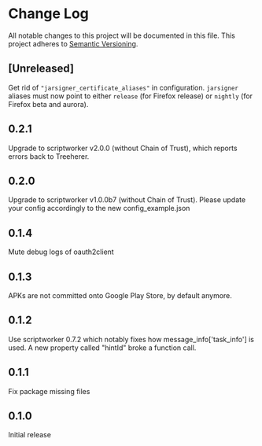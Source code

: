 # Change Log
All notable changes to this project will be documented in this file.
This project adheres to [Semantic Versioning](http://semver.org/).

## [Unreleased]
Get rid of `"jarsigner_certificate_aliases"` in configuration. `jarsigner` aliases must now point to either `release` (for Firefox release) or `nightly` (for Firefox beta and aurora).

## 0.2.1
Upgrade to scriptworker v2.0.0 (without Chain of Trust), which reports errors back to Treeherer.

## 0.2.0
Upgrade to scriptworker v1.0.0b7 (without Chain of Trust). Please update your config accordingly to the new config_example.json

## 0.1.4
Mute debug logs of oauth2client

## 0.1.3
APKs are not committed onto Google Play Store, by default anymore.

## 0.1.2
Use scriptworker 0.7.2 which notably fixes how message_info['task_info'] is used.  A new property called "hintId" broke a function call.

## 0.1.1
Fix package missing files

## 0.1.0
Initial release
